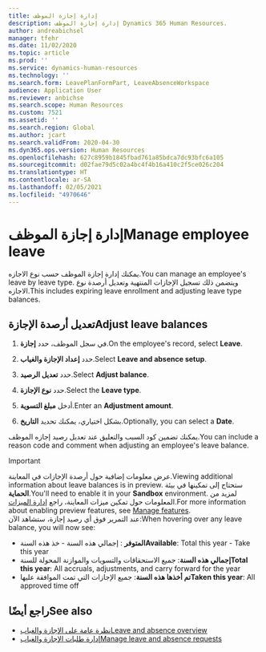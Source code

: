```yaml
---
title: إدارة إجازة الموظف
description: إدارة إجازة الموظف Dynamics 365 Human Resources.
author: andreabichsel
manager: tfehr
ms.date: 11/02/2020
ms.topic: article
ms.prod: ''
ms.service: dynamics-human-resources
ms.technology: ''
ms.search.form: LeavePlanFormPart, LeaveAbsenceWorkspace
audience: Application User
ms.reviewer: anbichse
ms.search.scope: Human Resources
ms.custom: 7521
ms.assetid: ''
ms.search.region: Global
ms.author: jcart
ms.search.validFrom: 2020-04-30
ms.dyn365.ops.version: Human Resources
ms.openlocfilehash: 627c8959b1845fbad761a85bdca7dc93bfc6a105
ms.sourcegitcommit: d02fae79d5c02a4bc4f4b16a410c2f5ce026c204
ms.translationtype: HT
ms.contentlocale: ar-SA
ms.lasthandoff: 02/05/2021
ms.locfileid: "4970646"
---
```

# <a name="manage-employee-leave"></a><span data-ttu-id="c4988-103">إدارة إجازة الموظف</span><span class="sxs-lookup"><span data-stu-id="c4988-103">Manage employee leave</span></span>

<span data-ttu-id="c4988-104">يمكنك إدارة إجازة الموظف حسب نوع الاجازه.</span><span class="sxs-lookup"><span data-stu-id="c4988-104">You can manage an employee's leave by leave type.</span></span> <span data-ttu-id="c4988-105">ويتضمن ذلك تسجيل الإجازات المنتهية وتعديل أرصدة نوع الاجازه.</span><span class="sxs-lookup"><span data-stu-id="c4988-105">This includes expiring leave enrollment and adjusting leave type balances.</span></span> 

## <a name="adjust-leave-balances"></a><span data-ttu-id="c4988-106">تعديل أرصدة الإجازة</span><span class="sxs-lookup"><span data-stu-id="c4988-106">Adjust leave balances</span></span>

1. <span data-ttu-id="c4988-107">في سجل الموظف، حدد **إجازة**.</span><span class="sxs-lookup"><span data-stu-id="c4988-107">On the employee's record, select **Leave**.</span></span>

2. <span data-ttu-id="c4988-108">حدد **إعداد الإجازة والغياب**.</span><span class="sxs-lookup"><span data-stu-id="c4988-108">Select **Leave and absence setup**.</span></span>

3. <span data-ttu-id="c4988-109">حدد **تعديل الرصيد**.</span><span class="sxs-lookup"><span data-stu-id="c4988-109">Select **Adjust balance**.</span></span>

4. <span data-ttu-id="c4988-110">حدد **نوع الإجازة**.</span><span class="sxs-lookup"><span data-stu-id="c4988-110">Select the **Leave type**.</span></span>

5. <span data-ttu-id="c4988-111">أدخل **مبلغ التسوية**.</span><span class="sxs-lookup"><span data-stu-id="c4988-111">Enter an **Adjustment amount**.</span></span> 

6. <span data-ttu-id="c4988-112">بشكل اختياري، يمكنك تحديد **التاريخ**.</span><span class="sxs-lookup"><span data-stu-id="c4988-112">Optionally, you can select a **Date**.</span></span> 

<span data-ttu-id="c4988-113">يمكنك تضمين كود السبب والتعليق عند تعديل رصيد إجازه الموظف.</span><span class="sxs-lookup"><span data-stu-id="c4988-113">You can include a reason code and comment when adjusting an employee's leave balance.</span></span> 

>[!IMPORTANT]
><span data-ttu-id="c4988-114">عرض معلومات إضافية حول أرصدة الإجازات في المعاينة.</span><span class="sxs-lookup"><span data-stu-id="c4988-114">Viewing additional information about leave balances is in preview.</span></span> <span data-ttu-id="c4988-115">ستحتاج إلى تمكينها في بيئة **الحماية**.</span><span class="sxs-lookup"><span data-stu-id="c4988-115">You'll need to enable it in your **Sandbox** environment.</span></span> <span data-ttu-id="c4988-116">لمزيد من المعلومات حول تمكين ميزات المعاينة، راجع [إدارة الميزات](hr-admin-manage-features.md).</span><span class="sxs-lookup"><span data-stu-id="c4988-116">For more information about enabling preview features, see [Manage features](hr-admin-manage-features.md).</span></span><br>
><span data-ttu-id="c4988-117">عند التمرير فوق أي رصيد إجازة، ستشاهد الآن:</span><span class="sxs-lookup"><span data-stu-id="c4988-117">When hovering over any leave balance, you will now see:</span></span><br>
>- <span data-ttu-id="c4988-118">**المتوفر** : إجمالي هذه السنة - خذ هذه السنة</span><span class="sxs-lookup"><span data-stu-id="c4988-118">**Available**: Total this year - Take this year</span></span>
>- <span data-ttu-id="c4988-119">**إجمالي هذه السنة**: جميع الاستحقاقات والتسويات والموازنة المحولة للسنة</span><span class="sxs-lookup"><span data-stu-id="c4988-119">**Total this year**: All accruals, adjustments, and carry forward for the year</span></span>
>- <span data-ttu-id="c4988-120">**تم أخذها هذه السنة**: جميع الإجازات التي تمت الموافقة عليها</span><span class="sxs-lookup"><span data-stu-id="c4988-120">**Taken this year**: All approved time off</span></span>

## <a name="see-also"></a><span data-ttu-id="c4988-121">راجع أيضًا</span><span class="sxs-lookup"><span data-stu-id="c4988-121">See also</span></span>

- [<span data-ttu-id="c4988-122">نظرة عامة على الإجازة والغياب</span><span class="sxs-lookup"><span data-stu-id="c4988-122">Leave and absence overview</span></span>](hr-leave-and-absence-overview.md)
- [<span data-ttu-id="c4988-123">إدارة طلبات الإجازة والغياب</span><span class="sxs-lookup"><span data-stu-id="c4988-123">Manage leave and absence requests</span></span>](hr-employee-self-service-manage-requests.md)
